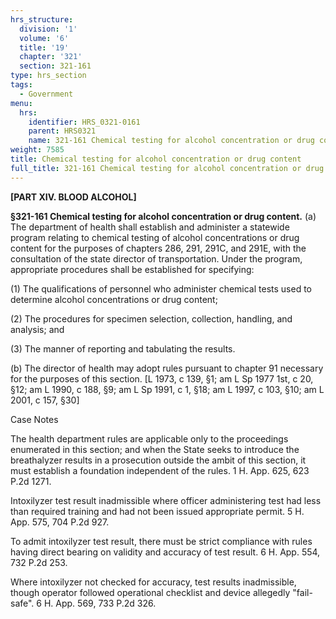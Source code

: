 ```yaml
---
hrs_structure:
  division: '1'
  volume: '6'
  title: '19'
  chapter: '321'
  section: 321-161
type: hrs_section
tags:
  - Government
menu:
  hrs:
    identifier: HRS_0321-0161
    parent: HRS0321
    name: 321-161 Chemical testing for alcohol concentration or drug content
weight: 7585
title: Chemical testing for alcohol concentration or drug content
full_title: 321-161 Chemical testing for alcohol concentration or drug content
---
```

**[PART XIV. BLOOD ALCOHOL]**

**§321-161 Chemical testing for alcohol concentration or drug content.** (a) The department of health shall establish and administer a statewide program relating to chemical testing of alcohol concentrations or drug content for the purposes of chapters 286, 291, 291C, and 291E, with the consultation of the state director of transportation. Under the program, appropriate procedures shall be established for specifying:

(1) The qualifications of personnel who administer chemical tests used to determine alcohol concentrations or drug content;

(2) The procedures for specimen selection, collection, handling, and analysis; and

(3) The manner of reporting and tabulating the results.

(b) The director of health may adopt rules pursuant to chapter 91 necessary for the purposes of this section. [L 1973, c 139, §1; am L Sp 1977 1st, c 20, §12; am L 1990, c 188, §9; am L Sp 1991, c 1, §18; am L 1997, c 103, §10; am L 2001, c 157, §30]

Case Notes

The health department rules are applicable only to the proceedings enumerated in this section; and when the State seeks to introduce the breathalyzer results in a prosecution outside the ambit of this section, it must establish a foundation independent of the rules. 1 H. App. 625, 623 P.2d 1271.

Intoxilyzer test result inadmissible where officer administering test had less than required training and had not been issued appropriate permit. 5 H. App. 575, 704 P.2d 927.

To admit intoxilyzer test result, there must be strict compliance with rules having direct bearing on validity and accuracy of test result. 6 H. App. 554, 732 P.2d 253.

Where intoxilyzer not checked for accuracy, test results inadmissible, though operator followed operational checklist and device allegedly "fail-safe". 6 H. App. 569, 733 P.2d 326.